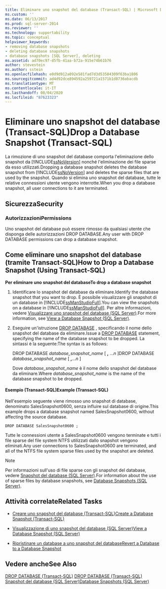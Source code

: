 ```yaml
---
title: Eliminare uno snapshot del database (Transact-SQL) | Microsoft Docs
ms.custom: ''
ms.date: 06/13/2017
ms.prod: sql-server-2014
ms.reviewer: ''
ms.technology: supportability
ms.topic: conceptual
helpviewer_keywords:
- removing database snapshots
- deleting database snapshots
- database snapshots [SQL Server], deleting
ms.assetid: ad70ec97-d5fb-41aa-b72a-915e74b61b76
author: stevestein
ms.author: sstein
ms.openlocfilehash: e0d9d912a092e581fad7d3d53504309f63ba1806
ms.sourcegitcommit: ad4d92dce894592a259721a1571b1d8736abacdb
ms.translationtype: MT
ms.contentlocale: it-IT
ms.lasthandoff: 08/04/2020
ms.locfileid: "87623323"
---
```

# <a name="drop-a-database-snapshot-transact-sql"></a><span data-ttu-id="cce39-102">Eliminare uno snapshot del database (Transact-SQL)</span><span class="sxs-lookup"><span data-stu-id="cce39-102">Drop a Database Snapshot (Transact-SQL)</span></span>
  <span data-ttu-id="cce39-103">La rimozione di uno snapshot del database comporta l'eliminazione dello snapshot da [!INCLUDE[ssNoVersion](../../includes/ssnoversion-md.md)] nonché l'eliminazione dei file sparse da esso utilizzati.</span><span class="sxs-lookup"><span data-stu-id="cce39-103">Dropping a database snapshot deletes the database snapshot from [!INCLUDE[ssNoVersion](../../includes/ssnoversion-md.md)] and deletes the sparse files that are used by the snapshot.</span></span> <span data-ttu-id="cce39-104">Quando si elimina uno snapshot del database, tutte le relative connessioni utente vengono interrotte.</span><span class="sxs-lookup"><span data-stu-id="cce39-104">When you drop a database snapshot, all user connections to it are terminated.</span></span>  
  
## <a name="security"></a><span data-ttu-id="cce39-105">Sicurezza</span><span class="sxs-lookup"><span data-stu-id="cce39-105">Security</span></span>  
  
###  <a name="permissions"></a><a name="Permissions"></a> <span data-ttu-id="cce39-106">Autorizzazioni</span><span class="sxs-lookup"><span data-stu-id="cce39-106">Permissions</span></span>  
 <span data-ttu-id="cce39-107">Uno snapshot del database può essere rimosso da qualsiasi utente che disponga delle autorizzazioni DROP DATABASE.</span><span class="sxs-lookup"><span data-stu-id="cce39-107">Any user with DROP DATABASE permissions can drop a database snapshot.</span></span>  
  
##  <a name="how-to-drop-a-database-snapshot-using-transact-sql"></a><a name="TsqlProcedure"></a> <span data-ttu-id="cce39-108">Come eliminare uno snapshot del database (tramite Transact-SQL)</span><span class="sxs-lookup"><span data-stu-id="cce39-108">How to Drop a Database Snapshot (Using Transact-SQL)</span></span>  
 <span data-ttu-id="cce39-109">**Per eliminare uno snapshot del database**</span><span class="sxs-lookup"><span data-stu-id="cce39-109">**To drop a database snapshot**</span></span>  
  
1.  <span data-ttu-id="cce39-110">Identificare lo snapshot del database da eliminare.</span><span class="sxs-lookup"><span data-stu-id="cce39-110">Identify the database snapshot that you want to drop.</span></span> <span data-ttu-id="cce39-111">È possibile visualizzare gli snapshot di un database in [!INCLUDE[ssManStudioFull](../../includes/ssmanstudiofull-md.md)].</span><span class="sxs-lookup"><span data-stu-id="cce39-111">You can view the snapshots on a database in [!INCLUDE[ssManStudioFull](../../includes/ssmanstudiofull-md.md)].</span></span> <span data-ttu-id="cce39-112">Per altre informazioni, vedere [Visualizzare uno snapshot del database &#40;SQL Server&#41;](view-a-database-snapshot-sql-server.md).</span><span class="sxs-lookup"><span data-stu-id="cce39-112">For more information, see [View a Database Snapshot &#40;SQL Server&#41;](view-a-database-snapshot-sql-server.md).</span></span>  
  
2.  <span data-ttu-id="cce39-113">Eseguire un'istruzione [DROP DATABASE](/sql/t-sql/statements/drop-database-audit-specification-transact-sql) , specificando il nome dello snapshot del database da eliminare.</span><span class="sxs-lookup"><span data-stu-id="cce39-113">Issue a [DROP DATABASE](/sql/t-sql/statements/drop-database-audit-specification-transact-sql) statement, specifying the name of the database snapshot to be dropped.</span></span> <span data-ttu-id="cce39-114">La sintassi è la seguente:</span><span class="sxs-lookup"><span data-stu-id="cce39-114">The syntax is as follows:</span></span>  
  
     <span data-ttu-id="cce39-115">DROP DATABASE *database_snapshot_name* [ **,** ...*n* ]</span><span class="sxs-lookup"><span data-stu-id="cce39-115">DROP DATABASE *database_snapshot_name* [ **,**...*n* ]</span></span>  
  
     <span data-ttu-id="cce39-116">Dove *database_snapshot_name* è il nome dello snapshot del database da eliminare.</span><span class="sxs-lookup"><span data-stu-id="cce39-116">Where *database_snapshot_name* is the name of the database snapshot to be dropped.</span></span>  
  
####  <a name="example-transact-sql"></a><a name="TsqlExample"></a> <span data-ttu-id="cce39-117">Esempio (Transact-SQL)</span><span class="sxs-lookup"><span data-stu-id="cce39-117">Example (Transact-SQL)</span></span>  
 <span data-ttu-id="cce39-118">Nell'esempio seguente viene rimosso uno snapshot di database, denominato SalesSnapshot0600, senza influire sul database di origine.</span><span class="sxs-lookup"><span data-stu-id="cce39-118">This example drops a database snapshot named SalesSnapshot0600, without affecting the source database.</span></span>  
  
```  
DROP DATABASE SalesSnapshot0600 ;  
```  
  
 <span data-ttu-id="cce39-119">Tutte le connessioni utente a SalesSnapshot0600 vengono terminate e tutti i file sparse del file system NTFS utilizzati dallo snapshot vengono eliminati.</span><span class="sxs-lookup"><span data-stu-id="cce39-119">Any user connections to SalesSnapshot0600 are terminated, and all of the NTFS file system sparse files used by the snapshot are deleted.</span></span>  
  
> [!NOTE]  
>  <span data-ttu-id="cce39-120">Per informazioni sull'uso di file sparse con gli snapshot del database, vedere [Snapshot del database &#40;SQL Server&#41;](database-snapshots-sql-server.md).</span><span class="sxs-lookup"><span data-stu-id="cce39-120">For information about the use of sparse files by database snapshots, see [Database Snapshots &#40;SQL Server&#41;](database-snapshots-sql-server.md).</span></span>  
  
##  <a name="related-tasks"></a><a name="RelatedTasks"></a> <span data-ttu-id="cce39-121">Attività correlate</span><span class="sxs-lookup"><span data-stu-id="cce39-121">Related Tasks</span></span>  
  
-   [<span data-ttu-id="cce39-122">Creare uno snapshot del database &#40;Transact-SQL&#41;</span><span class="sxs-lookup"><span data-stu-id="cce39-122">Create a Database Snapshot &#40;Transact-SQL&#41;</span></span>](create-a-database-snapshot-transact-sql.md)  
  
-   [<span data-ttu-id="cce39-123">Visualizzazione di uno snapshot del database &#40;SQL Server&#41;</span><span class="sxs-lookup"><span data-stu-id="cce39-123">View a Database Snapshot &#40;SQL Server&#41;</span></span>](view-a-database-snapshot-sql-server.md)  
  
-   [<span data-ttu-id="cce39-124">Ripristinare un database a uno snapshot del database</span><span class="sxs-lookup"><span data-stu-id="cce39-124">Revert a Database to a Database Snapshot</span></span>](revert-a-database-to-a-database-snapshot.md)  
  

  
## <a name="see-also"></a><span data-ttu-id="cce39-125">Vedere anche</span><span class="sxs-lookup"><span data-stu-id="cce39-125">See Also</span></span>  
 <span data-ttu-id="cce39-126">[DROP DATABASE &#40;Transact-SQL&#41;](/sql/t-sql/statements/drop-database-audit-specification-transact-sql) </span><span class="sxs-lookup"><span data-stu-id="cce39-126">[DROP DATABASE &#40;Transact-SQL&#41;](/sql/t-sql/statements/drop-database-audit-specification-transact-sql) </span></span>  
 [<span data-ttu-id="cce39-127">Snapshot del database &#40;SQL Server&#41;</span><span class="sxs-lookup"><span data-stu-id="cce39-127">Database Snapshots &#40;SQL Server&#41;</span></span>](database-snapshots-sql-server.md)  
  
  
